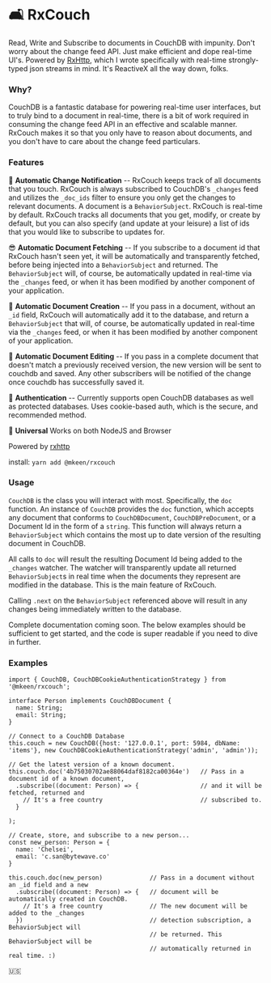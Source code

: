 # 🛋 RxCouch
Read, Write and Subscribe to documents in CouchDB with impunity. Don't worry about the change feed API. Just make efficient and dope real-time UI's. Powered by [RxHttp](https://github.com/mkeen/rxhttp), which I wrote specifically with real-time strongly-typed json streams in mind. It's ReactiveX all the way down, folks.  
  
### Why?
CouchDB is a fantastic database for powering real-time user interfaces, but to truly bind to a document in real-time, there is a bit of work required in consuming the change feed API in an effective and scalable manner. RxCouch makes it so that you only have to reason about documents, and you don't have to care about the change feed particulars.

### Features

📡 **Automatic Change Notification** -- RxCouch keeps track of all documents that you touch. RxCouch is always subscribed to CouchDB's `_changes` feed and utilizes the `_doc_ids` filter to ensure you only get the changes to relevant documents. A document is a `BehaviorSubject`. RxCouch is real-time by default. RxCouch tracks all documents that you get, modify, or create by default, but you can also specify (and update at your leisure) a list of ids that you would like to subscribe to updates for.
   
😎 **Automatic Document Fetching** -- If you subscribe to a document id that RxCouch hasn't seen yet, it will be automatically and transparently fetched, before being injected into a `BehaviorSubject` and returned. The `BehaviorSubject` will, of course, be automatically updated in real-time via the `_changes` feed, or when it has been modified by another component of your application.  
   
💾 **Automatic Document Creation** -- If you pass in a document, without an `_id` field, RxCouch will automatically add it to the database, and return a `BehaviorSubject` that will, of course, be automatically updated in real-time via the `_changes` feed, or when it has been modified by another component of your application.  
   
📝 **Automatic Document Editing** -- If you pass in a complete document that doesn't match a previously received version, the new version will be sent to couchdb and saved. Any other subscribers will be notified of the change once couchdb has successfully saved it.

🔐 **Authentication** -- Currently supports open CouchDB databases as well as protected databases. Uses cookie-based auth, which is the secure, and recommended method.

📀 **Universal** Works on both NodeJS and Browser
  
Powered by [rxhttp](https://www.npmjs.com/package/@mkeen/rxhttp)  

install: `yarn add @mkeen/rxcouch`

### Usage
`CouchDB` is the class you will interact with most. Specifically, the `doc` function. An instance of `CouchDB` provides the `doc` function, which accepts any document that conforms to `CouchDBDocument`, `CouchDBPreDocument`, or a Document Id in the form of a `string`. This function will always return a `BehaviorSubject` which contains the most up to date version of the resulting document in CouchDB.  
  
All calls to `doc` will result the resulting Document Id being added to the `_changes` watcher. The watcher will transparently update all returned `BehaviorSubject`s in real time when the documents they represent are modified in the database. This is the main feature of RxCouch.  
  
Calling `.next` on the `BehaviorSubject` referenced above will result in any changes being immediately written to the database.

Complete documentation coming soon. The below examples should be sufficient to get started, and the code is super readable if you need to dive in further.

### Examples

```
import { CouchDB, CouchDBCookieAuthenticationStrategy } from '@mkeen/rxcouch';

interface Person implements CouchDBDocument {
  name: String;
  email: String;
}

// Connect to a CouchDB Database
this.couch = new CouchDB({host: '127.0.0.1', port: 5984, dbName: 'items'}, new CouchDBCookieAuthenticationStrategy('admin', 'admin'));

// Get the latest version of a known document.
this.couch.doc('4b75030702ae88064daf8182ca00364e')   // Pass in a document id of a known document,
  .subscribe((document: Person) => {                 // and it will be fetched, returned and
    // It's a free country                           // subscribed to.
  }

);

// Create, store, and subscribe to a new person...
const new_person: Person = {
  name: 'Chelsei',
  email: 'c.san@bytewave.co'
}

this.couch.doc(new_person)             // Pass in a document without an _id field and a new
  .subscribe((document: Person) => {   // document will be automatically created in CouchDB.
    // It's a free country             // The new document will be added to the _changes
  })                                   // detection subscription, a BehaviorSubject will
                                       // be returned. This BehaviorSubject will be
                                       // automatically returned in real time. :)
```                                       
  
  
  
🇺🇸
